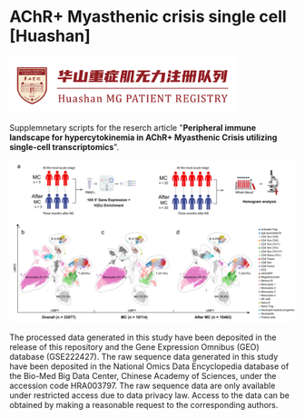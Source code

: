 # AChR+ Myasthenic crisis single cell [Huashan]

<img src="https://github.com/Hirriririir/Myasthenic-Crisis-Single-Cell/blob/main/tag.png" width="400px">

Supplemnetary scripts for the reserch article "**Peripheral immune landscape for hypercytokinemia in AChR+ Myasthenic Crisis utilizing single-cell transcriptomics**".

<img src="https://github.com/Hirriririir/Myasthenic-Crisis-Single-Cell/blob/main/flowchart.png" width="800px">


The processed data generated in this study have been deposited in the release of this repository and the Gene Expression Omnibus (GEO) database (GSE222427). The raw sequence data generated in this study have been deposited in the National Omics Data Encyclopedia database of the Bio-Med Big Data Center, Chinese Academy of Sciences, under the accession code HRA003797. The raw sequence data are only available under restricted access due to data privacy law. Access to the data can be obtained by making a reasonable request to the corresponding authors.


